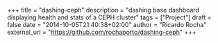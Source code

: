 +++
title = "dashing-ceph"
description = "dashing base dashboard displaying health and stats of a CEPH cluster"
tags = ["Project"]
draft = false
date = "2014-10-05T21:40:38+02:00"
author = "Ricardo Rocha"
external_url = "https://github.com/rochaporto/dashing-ceph"
+++
